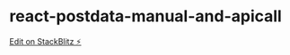# react-postdata-manual-and-apicall

[Edit on StackBlitz ⚡️](https://stackblitz.com/edit/react-postdata-manual-and-apicall)